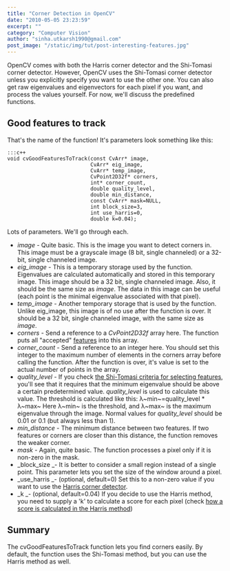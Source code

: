 ```yaml
---
title: "Corner Detection in OpenCV"
date: "2010-05-05 23:23:59"
excerpt: ""
category: "Computer Vision"
author: "sinha.utkarsh1990@gmail.com"
post_image: "/static/img/tut/post-interesting-features.jpg"
---
```


OpenCV comes with both the Harris corner detector and the Shi-Tomasi corner detector. However, OpenCV uses the Shi-Tomasi corner detector unless you explicitly specify you want to use the other one. You can also get raw eigenvalues and eigenvectors for each pixel if you want, and process the values yourself. For now, we'll discuss the predefined functions. 

## Good features to track

That's the name of the function! It's parameters look something like this: 
    
    :::c++
    void cvGoodFeaturesToTrack(const CvArr* image,
                               CvArr* eig_image,
                               CvArr* temp_image,
                               CvPoint2D32f* corners,
                               int* corner_count,
                               double quality_level,
                               double min_distance,
                               const CvArr* mask=NULL,
                               int block_size=3,
                               int use_harris=0,
                               double k=0.04);
    

Lots of parameters. We'll go through each. 

  * _image_ \- Quite basic. This is the image you want to detect corners in. This image must be a grayscale image (8 bit, single channeled) or a 32-bit, single channeled image.
  * _eig_image_ \- This is a temporary storage used by the function. Eigenvalues are calculated automatically and stored in this temporary image. This image should be a 32 bit, single channeled image. Also, it should be the same size as _image_. The data in this image can be useful (each point is the minimal eigenvalue associated with that pixel).
  * _temp_image_ \- Another temporary storage that is used by the function. Unlike eig_image, this image is of no use after the function is over. It should be a 32 bit, single channeled image, with the same size as _image_.
  * _corners_ \- Send a reference to a _CvPoint2D32f_ array here. The function puts all "accepted" [features](/tutorials/features-what-are-they/) into this array.
  * _corner_count_ \- Send a reference to an integer here. You should set this integer to the maximum number of elements in the corners array before calling the function. After the function is over, it's value is set to the actual number of points in the array.
  * _quality_level_ \- If you check [the Shi-Tomasi criteria for selecting features](/tutorials/the-shitomasi-corner-detector/), you'll see that it requires that the minimum eigenvalue should be above a certain predetermined value. _quality_level_ is used to calculate this value. The threshold is calculated like this: λ~min~=quality_level * λ~max~ Here λ~min~ is the threshold, and λ~max~ is the maximum eigenvalue through the image. Normal values for _quality_level_ should be 0.01 or 0.1 (but always less than 1).
  * _min_distance_ \- The minimum distance between two features. If two features or corners are closer than this distance, the function removes the weaker corner.
  * _mask_ \- Again, quite basic. The function processes a pixel only if it is non-zero in the mask.
  * _block_size _\- It is better to consider a small region instead of a single point. This parameter lets you set the size of the window around a pixel.
  * _use_harris _\- (optional, default=0) Set this to a non-zero value if you want to use the [Harris corner detector](/tutorials/harris-corner-detector/).
  * _k _\- (optional, default=0.04) If you decide to use the Harris method, you need to supply a 'k' to calculate a score for each pixel (check [how a score is calculated in the Harris method](/tutorials/interesting-windows-in-the-harris-corner-detector/))

## Summary

The cvGoodFeaturesToTrack function lets you find corners easily. By default, the function uses the Shi-Tomasi method, but you can use the Harris method as well.
